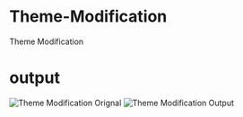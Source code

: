 # Theme-Modification
Theme Modification
# output
![Theme Modification Orignal](https://user-images.githubusercontent.com/93145071/145671519-935abec0-49c7-482a-b517-0c093aa885e2.png)
![Theme Modification Output](https://user-images.githubusercontent.com/93145071/145671527-cd43040a-0f6d-42b9-b90a-5425f539e283.png)
